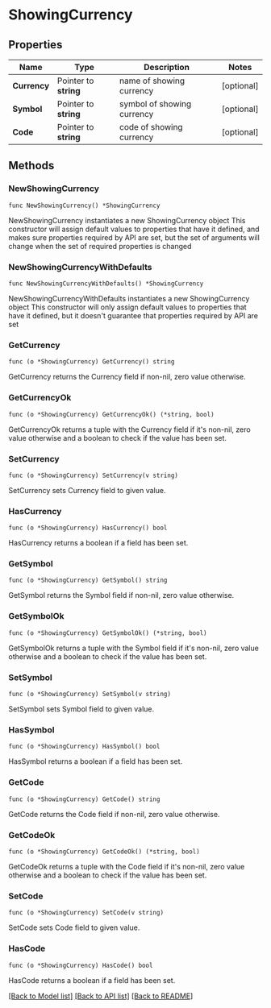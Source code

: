 # ShowingCurrency

## Properties

Name | Type | Description | Notes
------------ | ------------- | ------------- | -------------
**Currency** | Pointer to **string** | name of showing currency | [optional] 
**Symbol** | Pointer to **string** | symbol of showing currency | [optional] 
**Code** | Pointer to **string** | code of showing currency | [optional] 

## Methods

### NewShowingCurrency

`func NewShowingCurrency() *ShowingCurrency`

NewShowingCurrency instantiates a new ShowingCurrency object
This constructor will assign default values to properties that have it defined,
and makes sure properties required by API are set, but the set of arguments
will change when the set of required properties is changed

### NewShowingCurrencyWithDefaults

`func NewShowingCurrencyWithDefaults() *ShowingCurrency`

NewShowingCurrencyWithDefaults instantiates a new ShowingCurrency object
This constructor will only assign default values to properties that have it defined,
but it doesn't guarantee that properties required by API are set

### GetCurrency

`func (o *ShowingCurrency) GetCurrency() string`

GetCurrency returns the Currency field if non-nil, zero value otherwise.

### GetCurrencyOk

`func (o *ShowingCurrency) GetCurrencyOk() (*string, bool)`

GetCurrencyOk returns a tuple with the Currency field if it's non-nil, zero value otherwise
and a boolean to check if the value has been set.

### SetCurrency

`func (o *ShowingCurrency) SetCurrency(v string)`

SetCurrency sets Currency field to given value.

### HasCurrency

`func (o *ShowingCurrency) HasCurrency() bool`

HasCurrency returns a boolean if a field has been set.

### GetSymbol

`func (o *ShowingCurrency) GetSymbol() string`

GetSymbol returns the Symbol field if non-nil, zero value otherwise.

### GetSymbolOk

`func (o *ShowingCurrency) GetSymbolOk() (*string, bool)`

GetSymbolOk returns a tuple with the Symbol field if it's non-nil, zero value otherwise
and a boolean to check if the value has been set.

### SetSymbol

`func (o *ShowingCurrency) SetSymbol(v string)`

SetSymbol sets Symbol field to given value.

### HasSymbol

`func (o *ShowingCurrency) HasSymbol() bool`

HasSymbol returns a boolean if a field has been set.

### GetCode

`func (o *ShowingCurrency) GetCode() string`

GetCode returns the Code field if non-nil, zero value otherwise.

### GetCodeOk

`func (o *ShowingCurrency) GetCodeOk() (*string, bool)`

GetCodeOk returns a tuple with the Code field if it's non-nil, zero value otherwise
and a boolean to check if the value has been set.

### SetCode

`func (o *ShowingCurrency) SetCode(v string)`

SetCode sets Code field to given value.

### HasCode

`func (o *ShowingCurrency) HasCode() bool`

HasCode returns a boolean if a field has been set.


[[Back to Model list]](../README.md#documentation-for-models) [[Back to API list]](../README.md#documentation-for-api-endpoints) [[Back to README]](../README.md)


